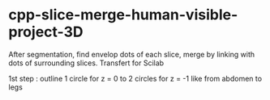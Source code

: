 # cpp-slice-merge-human-visible-project-3D
After segmentation, find envelop dots of each slice, merge by linking with dots of surrounding slices. Transfert for Scilab

1st step : outline 1 circle for z = 0 to 2 circles for z = -1 like from abdomen to legs
